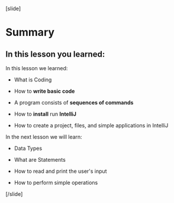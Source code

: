 [slide]
# Summary

## In this lesson you learned:

In this lesson we learned: 

- What is Coding

- How to **write basic code**

- A program consists of **sequences of commands**

- How to **install** run **IntelliJ**

- How to create a project, files, and simple applications in IntelliJ

In the next lesson we will learn:

- Data Types

- What are Statements

- How to read and print the user's input

- How to perform simple operations

[/slide]


